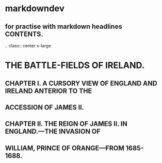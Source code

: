 # markdowndev
for practise with markdown headlines
CONTENTS.
----------
   .. class:: center x-large

THE BATTLE-FIELDS OF IRELAND.
=============================

CHAPTER I. A CURSORY VIEW OF ENGLAND AND IRELAND ANTERIOR TO THE
-----------------------------------------------------------------
ACCESSION OF JAMES II.
--------------------------------

CHAPTER II. THE REIGN OF JAMES II. IN ENGLAND.—THE INVASION OF
---------------------------------------------------------------
WILLIAM, PRINCE OF ORANGE—FROM 1685-1688.
-----------------------------------------
